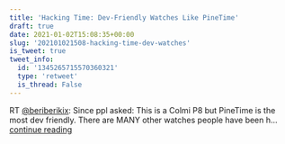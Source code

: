 ```yaml
---
title: 'Hacking Time: Dev-Friendly Watches Like PineTime'
draft: true
date: 2021-01-02T15:08:35+00:00
slug: '202101021508-hacking-time-dev-watches'
is_tweet: true
tweet_info:
  id: '1345265715570360321'
  type: 'retweet'
  is_thread: False
---
```




RT [@beriberikix](https://x.com/beriberikix): Since ppl asked: This is a Colmi P8 but PineTime is the most dev friendly. There are MANY other watches people have been h… [continue reading](https://x.com/sytelus/status/1345265715570360321)
